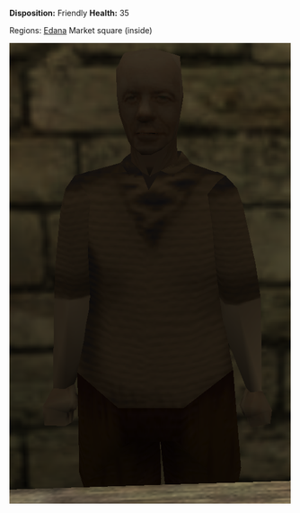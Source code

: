 **Disposition:** Friendly
**Health:** 35

Regions:
	[Edana](../../Regions/Edana/Edana.md)
		Market square (inside)

![](../../articleassets/npc/npc-travelingmerchant.png)
